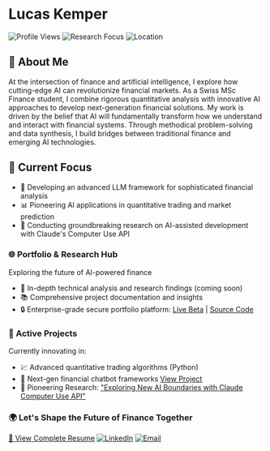 # Lucas Kemper
![Profile Views](https://komarev.com/ghpvc/?username=lucaskemper&color=blue) ![Research Focus](https://img.shields.io/badge/Research-AI%20%2B%20Finance-brightgreen) ![Location](https://img.shields.io/badge/Location-Switzerland-red)
## 👋 About Me
At the intersection of finance and artificial intelligence, I explore how cutting-edge AI can revolutionize financial markets. As a Swiss MSc Finance student, I combine rigorous quantitative analysis with innovative AI approaches to develop next-generation financial solutions.
My work is driven by the belief that AI will fundamentally transform how we understand and interact with financial systems. Through methodical problem-solving and data synthesis, I build bridges between traditional finance and emerging AI technologies.
## 🎯 Current Focus
- 🤖 Developing an advanced LLM framework for sophisticated financial analysis
- 📊 Pioneering AI applications in quantitative trading and market prediction
- 🔬 Conducting groundbreaking research on AI-assisted development with Claude's Computer Use API
### 🌐 Portfolio & Research Hub
Exploring the future of AI-powered finance
- 📝 In-depth technical analysis and research findings (coming soon)
- 📚 Comprehensive project documentation and insights
- 🔒 Enterprise-grade secure portfolio platform: [Live Beta](https://www.lucaskemper.com) | [Source Code](https://github.com/lucaskemper/portfolio-website)
### 🔬 Active Projects
Currently innovating in:
- 💹 Advanced quantitative trading algorithms (Python) 
- 🤝 Next-gen financial chatbot frameworks [View Project](https://github.com/lucaskemper/llm-finance-analysis-project)
- 🔬 Pioneering Research: ["Exploring New AI Boundaries with Claude Computer Use API"](https://www.lucaskemper.com/papers)
### 🌍 Let's Shape the Future of Finance Together
[📄 View Complete Resume](https://drive.google.com/file/d/1aqyCATMrgJFI9ApifSsImU14DGYee0Yu/view?usp=sharing)
[![LinkedIn](https://img.shields.io/badge/Connect%20on%20LinkedIn-0077B5?style=for-the-badge&logo=linkedin&logoColor=white)](https://linkedin.com/in/lucas-kemper)
[![Email](https://img.shields.io/badge/Email%20Me-D14836?style=for-the-badge&logo=gmail&logoColor=white)](mailto:contact@lucaskemper.com)
